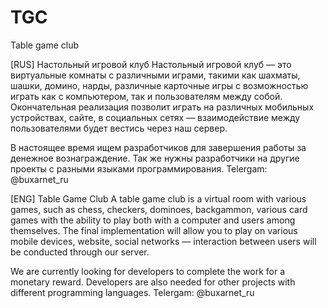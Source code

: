 # TGC
Table game club

[RUS]
Настольный игровой клуб
Настольный игровой клуб — это виртуальные комнаты с различными играми, такими как шахматы, шашки, домино, нарды, различные карточные игры с возможностью играть как с компьютером, так и пользователям между собой.
Окончательная реализация позволит играть на различных мобильных устройствах, сайте, в социальных сетях — взаимодействие между пользователями будет вестись  через наш сервер.

В настоящее время ищем разработчиков для завершения работы за денежное вознаграждение.
Так же нужны разработчики на другие проекты с разными языками программирования.
Telergam: @buxarnet_ru

[ENG]
Table Game Club
A table game club is a virtual room with various games, such as chess, checkers, dominoes, backgammon, various card games with the ability to play both with a computer and users among themselves.
The final implementation will allow you to play on various mobile devices, website, social networks — interaction between users will be conducted through our server.

We are currently looking for developers to complete the work for a monetary reward.
Developers are also needed for other projects with different programming languages.
Telergam: @buxarnet_ru
